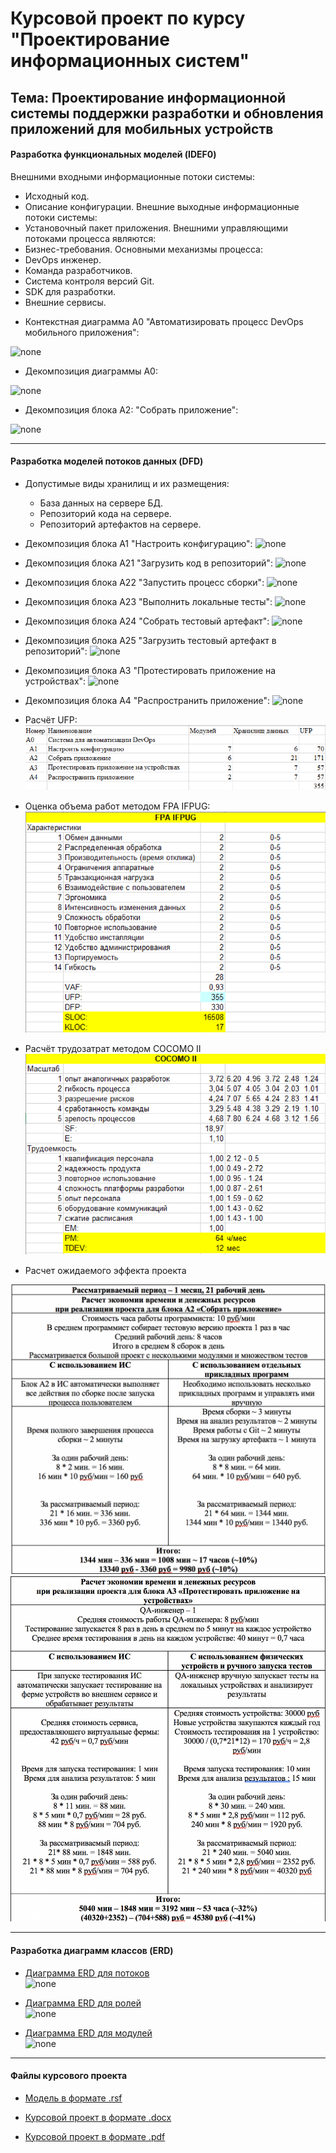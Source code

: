 # Курсовой проект по курсу "Проектирование информационных систем"

## Тема: Проектирование информационной системы поддержки разработки и обновления приложений для мобильных устройств 

#### Разработка функциональных моделей (IDEF0)

Внешними входными информационные потоки системы:
- Исходный код.
- Описание конфигурации.
Внешние выходные информационные потоки системы:
- Установочный пакет приложения.
Внешними управляющими потоками процесса являются:
- Бизнес-требования.
Основными механизмы процесса:
- DevOps инженер.
- Команда разработчиков.
- Система контроля версий Git.
- SDK для разработки.
- Внешние сервисы.


* Контекстная диаграмма А0 "Автоматизировать процесс DevOps мобильного приложения":

![none](https://viska97.github.io/design2018/Kursovaya/01_A0.png)

* Декомпозиция диаграммы А0:

![none](https://viska97.github.io/design2018/Kursovaya/02_A0.png)

* Декомпозиция блока А2: "Собрать приложение":

![none](https://viska97.github.io/design2018/Kursovaya/04_A2.png)

***

#### Разработка моделей потоков данных (DFD)

* Допустимые виды хранилищ и их размещения:
  - База данных на сервере БД.
  - Репозиторий кода на сервере.
  - Репозиторий артефактов на сервере.
  
* Декомпозиция блока А1 "Настроить конфигурацию":
![none](https://viska97.github.io/design2018/Kursovaya/03_A1.png)

* Декомпозиция блока А21 "Загрузить код в репозиторий":
![none](https://viska97.github.io/design2018/Kursovaya/05_A21.png)

* Декомпозиция блока А22 "Запустить процесс сборки":
![none](https://viska97.github.io/design2018/Kursovaya/06_A22.png)

* Декомпозиция блока А23 "Выполнить локальные тесты":
![none](https://viska97.github.io/design2018/Kursovaya/07_A23.png)

* Декомпозиция блока А24 "Собрать тестовый артефакт":
![none](https://viska97.github.io/design2018/Kursovaya/08_A24.png)

* Декомпозиция блока А25 "Загрузить тестовый артефакт в репозиторий":
![none](https://viska97.github.io/design2018/Kursovaya/09_A25.png)

* Декомпозиция блока А3 "Протестировать приложение на устройствах":
![none](https://viska97.github.io/design2018/Kursovaya/10_A3.png)

* Декомпозиция блока А4 "Распространить приложение":
![none](https://viska97.github.io/design2018/Kursovaya/11_A4.png)

* Расчёт UFP:
![none](https://raw.githubusercontent.com/VasilyMaterikin/design2018-kursovaya/master/ufp.png)

* Оценка объема работ методом FPA IFPUG:
![none](https://raw.githubusercontent.com/VasilyMaterikin/design2018-kursovaya/master/ifpug.png)


* Расчёт трудозатрат методом COCOMO II
![none](https://raw.githubusercontent.com/VasilyMaterikin/design2018-kursovaya/master/cocomo2.png)

* Расчет ожидаемого эффекта проекта

![none](https://raw.githubusercontent.com/VasilyMaterikin/design2018-kursovaya/master/economics1.png)
![none](https://raw.githubusercontent.com/VasilyMaterikin/design2018-kursovaya/master/economics2.png)

***

#### Разработка диаграмм классов (ERD)

* [Диаграмма ERD для потоков](https://github.com/VasilyMaterikin/viska97.github.io/design2018/blob/master/Kursovaya/flows.txt)<br>
![none](http://www.plantuml.com/plantuml/proxy?idx=0&src=https://raw.githubusercontent.com/VasilyMaterikin/viska97.github.io/design2018/master/Kursovaya/flows.txt)<br>

* [Диаграмма ERD для ролей](https://github.com/VasilyMaterikin/viska97.github.io/design2018/blob/master/Kursovaya/roles.txt)<br>
![none](http://www.plantuml.com/plantuml/proxy?idx=0&src=https://raw.githubusercontent.com/VasilyMaterikin/viska97.github.io/design2018/master/Kursovaya/roles.txt)<br>

* [Диаграмма ERD для модулей](https://github.com/VasilyMaterikin/viska97.github.io/design2018/blob/master/Kursovaya/modules.txt)<br>
![none](http://www.plantuml.com/plantuml/proxy?idx=0&src=https://raw.githubusercontent.com/VasilyMaterikin/viska97.github.io/design2018/master/Kursovaya/modules.txt)<br>

***

#### Файлы курсового проекта

* [Модель в формате .rsf](https://github.com/VasilyMaterikin/viska97.github.io/design2018/blob/master/Kursovaya/kursovaya.rsf) 

* [Курсовой проект в формате .docx](https://github.com/VasilyMaterikin/viska97.github.io/design2018/blob/master/Kursovaya/%D0%9A%D1%83%D1%80%D1%81%D0%BE%D0%B2%D0%B0%D1%8F%20-%20%D0%9C%D0%B0%D1%82%D0%B5%D1%80%D0%B8%D0%BA%D0%B8%D0%BD%20%D0%92.%D0%92.docx)

* [Курсовой проект в формате .pdf](https://github.com/VasilyMaterikin/viska97.github.io/design2018/blob/master/Kursovaya/%D0%9A%D1%83%D1%80%D1%81%D0%BE%D0%B2%D0%B0%D1%8F%20-%20%D0%9C%D0%B0%D1%82%D0%B5%D1%80%D0%B8%D0%BA%D0%B8%D0%BD%20%D0%92.%D0%92.pdf)

